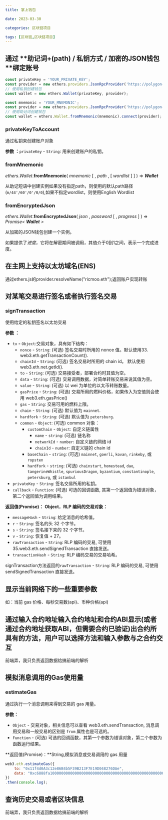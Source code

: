 ```yaml
---
title: 掌上钱包

date: 2023-03-30	

categories: 区块链项目	

tags: [区块链,区块链项目]
---	
```


## 通过 **助记词+(path) / 私钥方式 / 加密的JSON钱包 **绑定账号

```js
const privateKey = 'YOUR_PRIVATE_KEY';
const provider = new ethers.providers.JsonRpcProvider('https://polygon-rpc.com');
// 使用私钥创建钱包
const wallet = new ethers.Wallet(privateKey, provider);

const mnemonic = 'YOUR_MNEMONIC';
const provider = new ethers.providers.JsonRpcProvider('https://polygon-rpc.com');
// 使用助记词创建钱包
const wallet = ethers.Wallet.fromMnemonic(mnemonic).connect(provider);
```

### privateKeyToAccount

通过私钥来创建账户对象

**参数 ：**`privateKey` - `String`: 用来创建账户的私钥。

### fromMnemonic

*ethers*.*Wallet*.**fromMnemonic**( *mnemonic* [ , *path* , [ *wordlist* ] ] ) ⇒ ***Wallet***

从助记短语中创建实例如果没有指定path，则使用的默认path路径(`m/44'/60'/0'/0/0`),如果不指定wordlist，则使用English Wordlist

### fromEncryptedJson

*ethers*.*Wallet*.**fromEncryptedJson**( *json* , *password* [ , *progress* ] ) ⇒ *Promise< **Wallet** >*

从加密的JSON钱包创建一个实例。

如果提供了*进度*，它将在解密期间被调用，其值介于0到1之间，表示一个完成进度。

## 在主网上支持以太坊域名(ENS)

通过ethers.js的provider.resolveName("ricmoo.eth");返回账户实现转账

## 对某笔交易进行签名或者执行签名交易

### signTransaction

使用给定的私钥签名以太坊交易

**参数 ：**

- `tx` **-** `Object`:交易对象，具有如下结构：
  - `nonce` - `String`: (可选) 签名交易时所用的 nonce 值。默认使用33. web3.eth.getTransactionCount().
  - `chainId` - `String`: (可选) 签名交易时所用的 chain id。 默认使用 web3.eth.net.getId().
  - `to` - `String`: (可选) 交易接受者，部署合约时其值为空。
  - `data` - `String`: (可选) 交易调用数据，对简单转账交易来说其值为空。
  - `value` - `String`: (可选) 以 wei 为单位的以太币转账数量。
  - `gasPrice` - `String`: (可选) 交易所用的燃料价格，如果传入为空值则会使用 web3.eth.gasPrice()
  - `gas` - `String`: 交易可用的燃料上限。
  - `chain` - `String`: (可选) 默认值为 `mainnet`.
  - `hardfork` - `String`: (可选) 默认值为 `petersburg`.
  - `common` - `Object`: (可选) common 对象：
    - `customChain` - `Object`: 自定义链属性
      - `name` - `string`: (可选) 链名称
      - `networkId` - `number`: 自定义链的网络 id
      - `chainId` - `number`: 自定义链的 chain id
    - `baseChain` - `string`: (可选) `mainnet`, `goerli`, `kovan`, `rinkeby`, 或 `ropsten`
    - `hardfork` - `string`: (可选) `chainstart`, `homestead`, `dao`, `tangerineWhistle`, `spuriousDragon`, `byzantium`, `constantinople`, `petersburg`, 或 `istanbul`
- `privateKey` - `String`: 签名交易所用的私钥。
- `callback` - `Function`: (可选) 可选的回调函数, 其第一个返回值为错误对象，第二个返回值为调用结果。

**返回值(Promise)：** **Object**，**RLP 编码的交易对象：**

- `messageHash` - `String`: 给定消息的哈希值。
- `r` - `String`: 签名的头 32 个字节。
- `s` - `String`: 签名接下来的 32 个字节。
- `v` - `String`: 恢复值 + 27。
- `rawTransaction` - `String`: RLP 编码的交易, 可使用 35.web3.eth.sendSignedTransaction 直接发送。
- `transactionHash` - `String`: RLP 编码交易的交易哈希。

signTransaction方法返回的`rawTransaction` - `String`: RLP 编码的交易, 可使用 sendSignedTransaction 直接发送。

## 显示当前网络下的一些重要参数

如：当前 gas 价格、每秒交易数(api)、币种价格(api)

## 通过输入合约地址输入合约地址和合约ABI显示(或者通过合约地址获取ABI，但需要合约已验证)出合约所具有的方法，用户可以选择方法和输入参数与之合约交互

前端弄，我只负责返回数据给搞前端的解析

## 模拟消息调用的Gas使用量

### estimateGas

通过执行一个消息调用来得到交易的 gas 用量。

**参数：**

- `Object` - 交易对象，相关信息可以查看 web3.eth.sendTransaction, 消息调用交易和一般交易的区别是 `from` 属性也是可选的。
- `Function` - (可选) 可选的回调函数，其第一个参数为错误对象，第二个参数为函数运行结果。

**返回值(Promise)：**String,模拟消息或交易调用的 gas 用量

```js
web3.eth.estimateGas({
    to: "0x11f4d0A3c12e86B4b5F39B213F7E19D048276DAe",
    data: "0xc6888fa10000000000000000000000000000000000000000000000000000000000000003"
})
.then(console.log);
```

## 查询历史交易或者区块信息

前端弄，我只负责返回数据给搞前端的解析